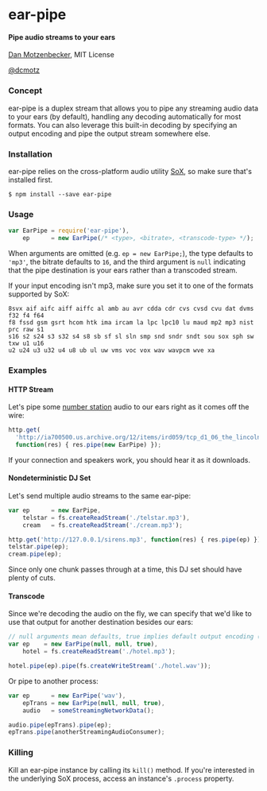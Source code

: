# ear-pipe
#### Pipe audio streams to your ears
[Dan Motzenbecker](http://oxism.com), MIT License

[@dcmotz](http://twitter.com/dcmotz)

### Concept

ear-pipe is a duplex stream that allows you to pipe any streaming audio data to
your ears (by default), handling any decoding automatically for most formats.
You can also leverage this built-in decoding by specifying an output encoding
and pipe the output stream somewhere else.


### Installation
ear-pipe relies on the cross-platform audio utility
[SoX](http://sox.sourceforge.net), so make sure that's installed first.

```
$ npm install --save ear-pipe
```


### Usage

```javascript
var EarPipe = require('ear-pipe'),
    ep      = new EarPipe(/* <type>, <bitrate>, <transcode-type> */);

```

When arguments are omitted (e.g. `ep = new EarPipe;`), the type defaults to
`'mp3'`, the bitrate defaults to `16`, and the third argument is `null` indicating
that the pipe destination is your ears rather than a transcoded stream.

If your input encoding isn't mp3, make sure you set it to one of the formats
supported by SoX:

```
8svx aif aifc aiff aiffc al amb au avr cdda cdr cvs cvsd cvu dat dvms f32 f4 f64
f8 fssd gsm gsrt hcom htk ima ircam la lpc lpc10 lu maud mp2 mp3 nist prc raw s1
s16 s2 s24 s3 s32 s4 s8 sb sf sl sln smp snd sndr sndt sou sox sph sw txw u1 u16
u2 u24 u3 u32 u4 u8 ub ul uw vms voc vox wav wavpcm wve xa
```


### Examples

#### HTTP Stream

Let's pipe some [number station](http://en.wikipedia.org/wiki/Number_stations)
audio to our ears right as it comes off the wire:

```javascript
http.get(
  'http://ia700500.us.archive.org/12/items/ird059/tcp_d1_06_the_lincolnshire_poacher_mi5_irdial.mp3',
  function(res) { res.pipe(new EarPipe) });
```
If your connection and speakers work, you should hear it as it downloads.

#### Nondeterministic DJ Set

Let's send multiple audio streams to the same ear-pipe:

```javascript
var ep      = new EarPipe,
    telstar = fs.createReadStream('./telstar.mp3'),
    cream   = fs.createReadStream('./cream.mp3');

http.get('http://127.0.0.1/sirens.mp3', function(res) { res.pipe(ep) });
telstar.pipe(ep);
cream.pipe(ep);
```

Since only one chunk passes through at a time, this DJ set should have plenty of cuts.


#### Transcode

Since we're decoding the audio on the fly, we can specify that we'd like to use
that output for another destination besides our ears:

```javascript
// null arguments mean defaults, true implies default output encoding (wav)
var ep    = new EarPipe(null, null, true),
    hotel = fs.createReadStream('./hotel.mp3');

hotel.pipe(ep).pipe(fs.createWriteStream('./hotel.wav'));

```

Or pipe to another process:

```javascript
var ep      = new EarPipe('wav'),
    epTrans = new EarPipe(null, null, true),
    audio   = someStreamingNetworkData();

audio.pipe(epTrans).pipe(ep);
epTrans.pipe(anotherStreamingAudioConsumer);

```

### Killing

Kill an ear-pipe instance by calling its `kill()` method. If you're interested
in the underlying SoX process, access an instance's `.process` property.

